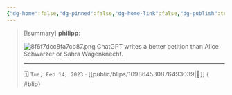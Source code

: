 ```yaml
---
{"dg-home":false,"dg-pinned":false,"dg-home-link":false,"dg-publish":true,"type":"blip","disabled rules":["yaml-title","yaml-title-alias","file-name-heading"],"title":"philipp on mastodon @ 2023-02-14","created-date":"2023-02-14T18:35:02","id":109864530876493040,"updated-date":"2025-05-02T08:50:43","dg-path":"blips/109864530876493039.md","permalink":"/blips/109864530876493039/","dgPassFrontmatter":true,"created":"2023-02-14T18:35:02","updated":"2025-05-02T08:50:43"}
---
```


> [!summary] **philipp**:
>
> ![8f6f7dcc8fa7cb87.png](/img/user/attachments/8f6f7dcc8fa7cb87.png)
> ChatGPT writes a better petition than Alice Schwarzer or Sahra Wagenknecht.
> - - -
>
> 🗓️ `Tue, Feb 14, 2023` · [[public/blips/109864530876493039\|🔗]]
{ #blip}

